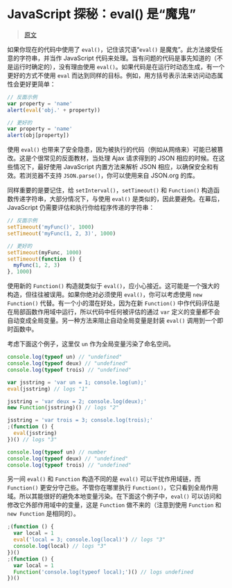# JavaScript 探秘：eval() 是“魔鬼”

> [原文](https://web.archive.org/web/20210226152116/http://www.nowamagic.net/librarys/veda/detail/1627)

如果你现在的代码中使用了 `eval()`，记住该咒语“`eval()` 是魔鬼”。此方法接受任意的字符串，并当作 JavaScript 代码来处理。当有问题的代码是事先知道的（不是运行时确定的），没有理由使用 `eval()`。如果代码是在运行时动态生成，有一个更好的方式不使用 `eval` 而达到同样的目标。例如，用方括号表示法来访问动态属性会更好更简单：

```js
// 反面示例
var property = 'name'
alert(eval('obj.' + property))

// 更好的
var property = 'name'
alert(obj[property])
```

使用 `eval()` 也带来了安全隐患，因为被执行的代码（例如从网络来）可能已被篡改。这是个很常见的反面教材，当处理 Ajax 请求得到的 JSON 相应的时候。在这些情况下，最好使用 JavaScript 内置方法来解析 JSON 相应，以确保安全和有效。若浏览器不支持 `JSON.parse()`，你可以使用来自 JSON.org 的库。

同样重要的是要记住，给 `setInterval()`，`setTimeout()` 和 `Function()` 构造函数传递字符串，大部分情况下，与使用 `eval()` 是类似的，因此要避免。在幕后，JavaScript 仍需要评估和执行你给程序传递的字符串：

```js
// 反面示例
setTimeout('myFunc()', 1000)
setTimeout('myFunc(1, 2, 3)', 1000)

// 更好的
setTimeout(myFunc, 1000)
setTimeout(function () {
  myFunc(1, 2, 3)
}, 1000)
```

使用新的 `Function()` 构造就类似于 `eval()`，应小心接近。这可能是一个强大的构造，但往往被误用。如果你绝对必须使用 `eval()`，你可以考虑使用 `new Function()` 代替。有一个小的潜在好处，因为在新 `Function()` 中作代码评估是在局部函数作用域中运行，所以代码中任何被评估的通过 `var` 定义的变量都不会自动变成全局变量。另一种方法来阻止自动全局变量是封装 `eval()` 调用到一个即时函数中。

考虑下面这个例子，这里仅 `un` 作为全局变量污染了命名空间。

```js
console.log(typeof un) // "undefined"
console.log(typeof deux) // "undefined"
console.log(typeof trois) // "undefined"

var jsstring = 'var un = 1; console.log(un);'
eval(jsstring) // logs "1"

jsstring = 'var deux = 2; console.log(deux);'
new Function(jsstring)() // logs "2"

jsstring = 'var trois = 3; console.log(trois);'
;(function () {
  eval(jsstring)
})() // logs "3"

console.log(typeof un) // number
console.log(typeof deux) // "undefined"
console.log(typeof trois) // "undefined"
```

另一间 `eval()` 和 `Function` 构造不同的是 `eval()` 可以干扰作用域链，而 `Function()` 更安分守己些。不管你在哪里执行 `Function()`，它只看到全局作用域。所以其能很好的避免本地变量污染。在下面这个例子中，`eval()` 可以访问和修改它外部作用域中的变量，这是 `Function` 做不来的（注意到使用 `Function` 和 `new Function` 是相同的）。

```js
;(function () {
  var local = 1
  eval('local = 3; console.log(local)') // logs "3"
  console.log(local) // logs "3"
})()
;(function () {
  var local = 1
  Function('console.log(typeof local);')() // logs undefined
})()
```
